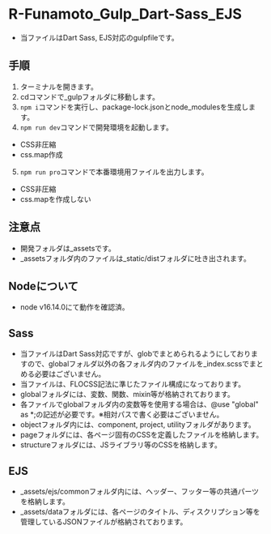 # R-Funamoto_Gulp_Dart-Sass_EJS
* 当ファイルはDart Sass, EJS対応のgulpfileです。

## 手順
1. ターミナルを開きます。
2. cdコマンドで_gulpフォルダに移動します。
3. `npm i`コマンドを実行し、package-lock.jsonとnode_modulesを生成します。
4. `npm run dev`コマンドで開発環境を起動します。
  * CSS非圧縮
  * css.map作成
5. `npm run pro`コマンドで本番環境用ファイルを出力します。
  * CSS非圧縮
  * css.mapを作成しない

## 注意点
* 開発フォルダは_assetsです。
* _assetsフォルダ内のファイルは_static/distフォルダに吐き出されます。

## Nodeについて
* node v16.14.0にて動作を確認済。

## Sass
* 当ファイルはDart Sass対応ですが、globでまとめられるようにしておりますので、globalフォルダ以外の各フォルダ内のファイルを_index.scssでまとめる必要はございません。
* 当ファイルは、FLOCSS記法に準じたファイル構成になっております。
* globalフォルダには、変数、関数、mixin等が格納されております。
* 各ファイルでglobalフォルダ内の変数等を使用する場合は、@use "global" as *;の記述が必要です。※相対パスで書く必要はございません。
* objectフォルダ内には、component, project, utilityフォルダがあります。
* pageフォルダには、各ページ固有のCSSを定義したファイルを格納します。
* structureフォルダには、JSライブラリ等のCSSを格納します。

## EJS
* _assets/ejs/commonフォルダ内には、ヘッダー、フッター等の共通パーツを格納します。
* _assets/dataフォルダには、各ページのタイトル、ディスクリプション等を管理しているJSONファイルが格納されております。
